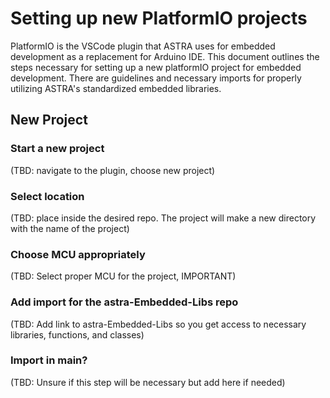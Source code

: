 # Setting up new PlatformIO projects
PlatformIO is the VSCode plugin that ASTRA uses for embedded development as a replacement for Arduino IDE. This document outlines the steps necessary for setting up a new platformIO project for embedded development. There are guidelines and necessary imports for properly utilizing ASTRA's standardized embedded libraries.

## New Project
### Start a new project
(TBD: navigate to the plugin, choose new project)
### Select location 
(TBD: place inside the desired repo. The project will make a new directory with the name of the project)
### Choose MCU appropriately
(TBD: Select proper MCU for the project, IMPORTANT)
### Add import for the astra-Embedded-Libs repo
(TBD: Add link to astra-Embedded-Libs so you get access to necessary libraries, functions, and classes)
### Import in main?
(TBD: Unsure if this step will be necessary but add here if needed)